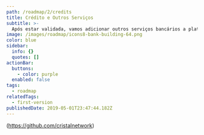 ```yaml
---
path: /roadmap/2/credits
title: Crédito e Outros Serviços
subtitle: >-
  Após estar validada, vamos adicionar outros serviços bancários a plataforma, com destaque para a possibilidade de crédito mútuo na economia local.
image: /images/roadmap/icons8-bank-building-64.png
color: blue
sidebar:
  info: {}
  quotes: []
actionBar:
  buttons:
    - color: purple
  enabled: false
tags:
  - roadmap
relatedTags:
  - first-version
publishedDate: 2019-05-01T23:47:44.182Z
---
```

(https://github.com/cristalnetwork)
